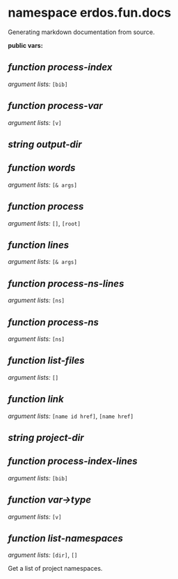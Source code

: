 # namespace erdos.fun.docs

Generating markdown documentation from source.

__public vars:__ 

## _function_ *process-index* 

_argument lists:_ `[bib]`

## _function_ *process-var* 

_argument lists:_ `[v]`

## _string_ *output-dir* 

## _function_ *words* 

_argument lists:_ `[& args]`

## _function_ *process* 

_argument lists:_ `[]`, `[root]`

## _function_ *lines* 

_argument lists:_ `[& args]`

## _function_ *process-ns-lines* 

_argument lists:_ `[ns]`

## _function_ *process-ns* 

_argument lists:_ `[ns]`

## _function_ *list-files* 

_argument lists:_ `[]`

## _function_ *link* 

_argument lists:_ `[name id href]`, `[name href]`

## _string_ *project-dir* 

## _function_ *process-index-lines* 

_argument lists:_ `[bib]`

## _function_ *var->type* 

_argument lists:_ `[v]`

## _function_ *list-namespaces* 

_argument lists:_ `[dir]`, `[]`

Get a list of project namespaces.



